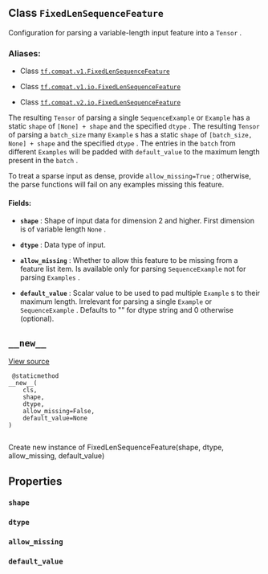 

## Class  `FixedLenSequenceFeature` 
Configuration for parsing a variable-length input feature into a  `Tensor` .



### Aliases:

- Class [ `tf.compat.v1.FixedLenSequenceFeature` ](/api_docs/python/tf/io/FixedLenSequenceFeature)

- Class [ `tf.compat.v1.io.FixedLenSequenceFeature` ](/api_docs/python/tf/io/FixedLenSequenceFeature)

- Class [ `tf.compat.v2.io.FixedLenSequenceFeature` ](/api_docs/python/tf/io/FixedLenSequenceFeature)

The resulting  `Tensor`  of parsing a single  `SequenceExample`  or  `Example`  has
a static  `shape`  of  `[None] + shape`  and the specified  `dtype` .
The resulting  `Tensor`  of parsing a  `batch_size`  many  `Example` s has
a static  `shape`  of  `[batch_size, None] + shape`  and the specified  `dtype` .
The entries in the  `batch`  from different  `Examples`  will be padded with
 `default_value`  to the maximum length present in the  `batch` .

To treat a sparse input as dense, provide  `allow_missing=True` ; otherwise,
the parse functions will fail on any examples missing this feature.



#### Fields:

- **`shape`** : Shape of input data for dimension 2 and higher. First dimension is
of variable length  `None` .

- **`dtype`** : Data type of input.

- **`allow_missing`** : Whether to allow this feature to be missing from a feature
list item. Is available only for parsing  `SequenceExample`  not for
parsing  `Examples` .

- **`default_value`** : Scalar value to be used to pad multiple  `Example` s to their
maximum length. Irrelevant for parsing a single  `Example`  or
 `SequenceExample` . Defaults to "" for dtype string and 0 otherwise
(optional).



##  `__new__` 
[View source](https://github.com/tensorflow/tensorflow/blob/r2.0/tensorflow/python/ops/parsing_ops.py#L185-L187)



```
 @staticmethod
__new__(
    cls,
    shape,
    dtype,
    allow_missing=False,
    default_value=None
)
 
```

Create new instance of FixedLenSequenceFeature(shape, dtype, allow_missing, default_value)



## Properties


###  `shape` 


###  `dtype` 


###  `allow_missing` 


###  `default_value` 

